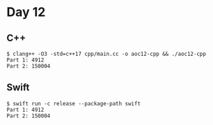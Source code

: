 # Day 12

## C++

```shell
$ clang++ -O3 -std=c++17 cpp/main.cc -o aoc12-cpp && ./aoc12-cpp
Part 1: 4912
Part 2: 150004
```

## Swift

```shell
$ swift run -c release --package-path swift  
Part 1: 4912
Part 2: 150004
```
